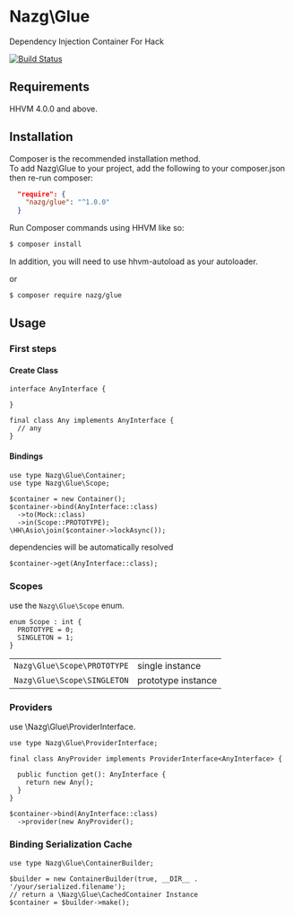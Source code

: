 # Nazg\Glue

Dependency Injection Container For Hack

[![Build Status](https://travis-ci.org/nazg-hack/glue.svg?branch=master)](https://travis-ci.org/nazg-hack/glue)

## Requirements

HHVM 4.0.0 and above.

## Installation
Composer is the recommended installation method.  
To add Nazg\Glue to your project, add the following to your composer.json then re-run composer:

```json
  "require": {
    "nazg/glue": "^1.0.0"
  }
```

Run Composer commands using HHVM like so:

```bash
$ composer install
```

In addition, you will need to use hhvm-autoload as your autoloader.

or

```bash
$ composer require nazg/glue
```

## Usage

### First steps

#### Create Class

```hack
interface AnyInterface {

}
```

```hack
final class Any implements AnyInterface {
  // any
}
```

#### Bindings

```hack
use type Nazg\Glue\Container;
use type Nazg\Glue\Scope;

$container = new Container();
$container->bind(AnyInterface::class)
  ->to(Mock::class)
  ->in(Scope::PROTOTYPE);
\HH\Asio\join($container->lockAsync());

```

dependencies will be automatically resolved

```hack
$container->get(AnyInterface::class);
```

### Scopes

use the `Nazg\Glue\Scope` enum.

```hack
enum Scope : int {
  PROTOTYPE = 0;
  SINGLETON = 1;
}
```

|   |    |
|-----------|----------|
| `Nazg\Glue\Scope\PROTOTYPE` | single instance |
| `Nazg\Glue\Scope\SINGLETON` | prototype instance  |

### Providers

use \Nazg\Glue\ProviderInterface.

```hack
use type Nazg\Glue\ProviderInterface;

final class AnyProvider implements ProviderInterface<AnyInterface> {

  public function get(): AnyInterface {
    return new Any();
  }
}
```

```hack
$container->bind(AnyInterface::class)
  ->provider(new AnyProvider();
```

### Binding Serialization Cache

```hack
use type Nazg\Glue\ContainerBuilder;

$builder = new ContainerBuilder(true, __DIR__ . '/your/serialized.filename');
// return a \Nazg\Glue\CachedContainer Instance
$container = $builder->make();
```
